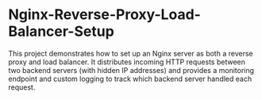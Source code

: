 # Nginx-Reverse-Proxy-Load-Balancer-Setup
This project demonstrates how to set up an Nginx server as both a reverse proxy and load balancer. It distributes incoming HTTP requests between two backend servers (with hidden IP addresses) and provides a monitoring endpoint and custom logging to track which backend server handled each request.
